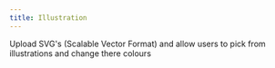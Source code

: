 ```yaml
---
title: Illustration
---
```


Upload SVG's (Scalable Vector Format) and allow users to pick from illustrations and change there colours